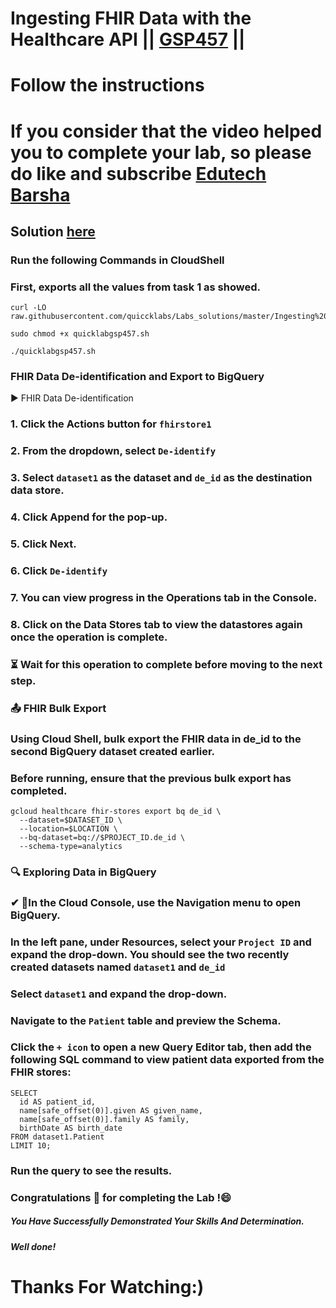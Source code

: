 # Ingesting FHIR Data with the Healthcare API || [GSP457](https://www.cloudskillsboost.google/focuses/1073?parent=catalog) ||
# Follow the instructions

# If you consider that the video helped you to complete your lab, so please do like and subscribe [Edutech Barsha](https://www.youtube.com/@edutechbarsha)
## Solution [here](https://youtu.be/markO68BtxM)

### Run the following Commands in CloudShell
### First, exports all the values from task 1 as showed.
```
curl -LO raw.githubusercontent.com/quiccklabs/Labs_solutions/master/Ingesting%20FHIR%20Data%20with%20the%20Healthcare%20API/quicklabgsp457.sh

sudo chmod +x quicklabgsp457.sh

./quicklabgsp457.sh
```
### FHIR Data De-identification and Export to BigQuery
▶️ FHIR Data De-identification
### 1. Click the Actions button for ```fhirstore1```

### 2. From the dropdown, select ```De-identify```

### 3. Select ```dataset1``` as the dataset and ```de_id``` as the destination data store.

### 4. Click Append for the pop-up.

### 5. Click Next.

### 6. Click ```De-identify```

### 7. You can view progress in the Operations tab in the Console.

### 8. Click on the Data Stores tab to view the datastores again once the operation is complete.

### ⏳ Wait for this operation to complete before moving to the next step.
### 📤 FHIR Bulk Export
### Using Cloud Shell, bulk export the FHIR data in de_id to the second BigQuery dataset created earlier.

### Before running, ensure that the previous bulk export has completed.

```
gcloud healthcare fhir-stores export bq de_id \
  --dataset=$DATASET_ID \
  --location=$LOCATION \
  --bq-dataset=bq://$PROJECT_ID.de_id \
  --schema-type=analytics
```
### 🔍 Exploring Data in BigQuery
### ✔ 💫In the Cloud Console, use the Navigation menu to open BigQuery.

### In the left pane, under Resources, select your ```Project ID``` and expand the drop-down. You should see the two recently created datasets named ```dataset1``` and ```de_id```

### Select ```dataset1``` and expand the drop-down.

### Navigate to the ```Patient``` table and preview the Schema.

### Click the ```+ icon``` to open a new Query Editor tab, then add the following SQL command to view patient data exported from the FHIR stores:
```
SELECT
  id AS patient_id,
  name[safe_offset(0)].given AS given_name,
  name[safe_offset(0)].family AS family,
  birthDate AS birth_date
FROM dataset1.Patient
LIMIT 10;
```
### Run the query to see the results.

### Congratulations 🎉 for completing the Lab !😄

##### *You Have Successfully Demonstrated Your Skills And Determination.*

#### *Well done!*

# Thanks For Watching:)
